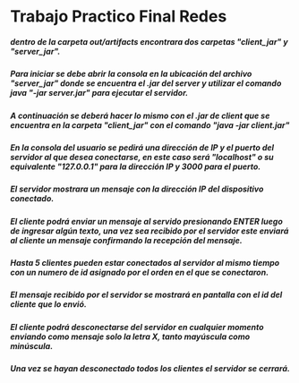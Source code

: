 # Trabajo Practico Final Redes

##### dentro de la carpeta out/artifacts encontrara dos carpetas "client_jar" y "server_jar".
##### Para iniciar se debe abrir la consola en la ubicación del archivo "server_jar" donde se encuentra el .jar del server y utilizar el comando java "-jar server.jar" para ejecutar el servidor.
##### A continuación se deberá hacer lo mismo con el .jar de client que se encuentra en la carpeta "client_jar" con el comando "java -jar client.jar"
##### En la consola del usuario se pedirá una dirección de IP y el puerto del servidor al que desea conectarse, en este caso será "localhost" o su equivalente "127.0.0.1" para la dirección IP y 3000 para el puerto.
##### El servidor mostrara un mensaje con la dirección IP del dispositivo conectado.
##### El cliente podrá enviar un mensaje al servido presionando ENTER luego de ingresar algún texto, una vez sea recibido por el servidor este enviará al cliente un mensaje confirmando la recepción del mensaje.
##### Hasta 5 clientes pueden estar conectados al servidor al mismo tiempo con un numero de id asignado por el orden en el que se conectaron.
##### El mensaje recibido por el servidor se mostrará en pantalla con el id del cliente que lo envió.
##### El cliente podrá desconectarse del servidor en cualquier momento enviando como mensaje solo la letra X, tanto mayúscula como minúscula.
##### Una vez se hayan desconectado todos los clientes el servidor se cerrará.
